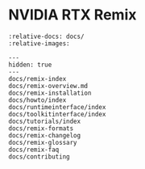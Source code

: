 # NVIDIA RTX Remix

```{include} ./docs/remix-overview.md
:relative-docs: docs/
:relative-images:
```

```{toctree}
---
hidden: true
---
docs/remix-index
docs/remix-overview.md
docs/remix-installation
docs/howto/index
docs/runtimeinterface/index
docs/toolkitinterface/index
docs/tutorials/index
docs/remix-formats
docs/remix-changelog
docs/remix-glossary
docs/remix-faq
docs/contributing
```
